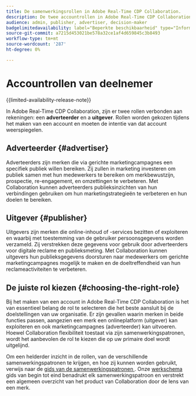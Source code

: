 ```yaml
---
title: De samenwerkingsrollen in Adobe Real-Time CDP Collaboration.
description: De twee accountrollen in Adobe Real-Time CDP Collaboration begrijpen
audience: admin, publisher, advertiser, decision-maker
badgelimitedavailability: label="Beperkte beschikbaarheid" type="Informative" url="https://helpx.adobe.com/legal/product-descriptions/real-time-customer-data-platform-collaboration.html newtab=true"
source-git-commit: a7215d453021be578a32ce1af4d659845c3b8493
workflow-type: tm+mt
source-wordcount: '287'
ht-degree: 0%

---
```


# Accountrollen van deelnemer

{{limited-availability-release-note}}

In Adobe Real-Time CDP Collaboration, zijn er twee rollen verbonden aan rekeningen: een **adverteerder** en a **uitgever**. Rollen worden gekozen tijdens het maken van een account en moeten de intentie van dat account weerspiegelen.

## Adverteerder {#advertiser}

Adverteerders zijn merken die via gerichte marketingcampagnes een specifiek publiek willen bereiken. Zij zullen in marketing investeren om publiek samen met hun medewerkers te bereiken om merkbewustzijn, prospectie, re-engagement, en omzettingen te verbeteren. Met Collaboration kunnen adverteerders publieksinzichten van hun verbindingen gebruiken om hun marketingstrategieën te verbeteren en hun doelen te bereiken.

## Uitgever {#publisher}

Uitgevers zijn merken die online-inhoud of -services bezitten of exploiteren en waarbij met toestemming van de gebruiker persoonsgegevens worden verzameld. Zij verstrekken deze gegevens voor gebruik door adverteerders voor digitale reclame en publieksmeting. Met Collaboration kunnen uitgevers hun publieksgegevens doorsturen naar medewerkers om gerichte marketingcampagnes mogelijk te maken en de doeltreffendheid van hun reclameactiviteiten te verbeteren.

## De juiste rol kiezen {#choosing-the-right-role}

Bij het maken van een account in Adobe Real-Time CDP Collaboration is het van essentieel belang de rol te selecteren die het beste aansluit bij de doelstellingen van uw organisatie. Er zijn gevallen waarin merken in beide functies passen, aangezien een merk een onlineplatform (uitgever) kan exploiteren en ook marketingcampagnes (adverteerder) kan uitvoeren. Hoewel Collaboration flexibiliteit toestaat via zijn samenwerkingspatronen, wordt het aanbevolen de rol te kiezen die op uw primaire doel wordt uitgelijnd.

Om een helderder inzicht in de rollen, van de verschillende samenwerkingspatronen te krijgen, en hoe zij kunnen worden gebruikt, verwijs naar de [ gids van de samenwerkingspatronen ](/help/guide/overview/collaboration-patterns.md). Onze [ werkschema ](/help/guide/overview/end-to-end-workflow.md) gids van begin tot eind benadrukt elk samenwerkingspatroon en verstrekt een algemeen overzicht van het product van Collaboration door de lens van een merk.
